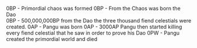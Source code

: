 0BP - Primordial chaos was formed
0BP - From the Chaos was born the Dao  
0BP - 500,000,000BP from the Dao the three thousand fiend celestials were created.
0AP - Pangu was born
0AP - 3000AP Pangu then started killing every fiend celestial that he saw in order to prove his Dao
0PW - Pangu created the primordial world and died

